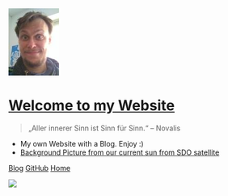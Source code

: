 <img class="img avatar" src="./Media/Profilbild-Website-small2.jpg" alt="avatar">

# [Welcome to my Website](README.md)

> „Aller innerer Sinn ist Sinn für Sinn.“ – Novalis

- My own Website with a Blog. Enjoy :)
- [Background Picture from our current sun from SDO satellite](https://sdo.gsfc.nasa.gov/assets/img/latest/f_094_335_193pfss_1024.jpg)

<!-- background image -->
<!--
![logo](Media/Profilbild-Website-small2.jpg)

![](https://sdo.gsfc.nasa.gov/assets/img/latest/latest_3072_0304.jpg)
![](https://sdo.gsfc.nasa.gov/assets/img/latest/latest_3072_0171.jpg)
https://sdo.gsfc.nasa.gov/assets/img/latest/f_094_335_193_1024.jpg
https://sdo.gsfc.nasa.gov/assets/img/latest/f_094_335_193pfss_1024.jpg
 -->
[Blog](Blog.md)
[GitHub](https://github.com/christiang7/website)
[Home](README.md)

![](https://sdo.gsfc.nasa.gov/assets/img/latest/f_094_335_193pfss_1024.jpg)
